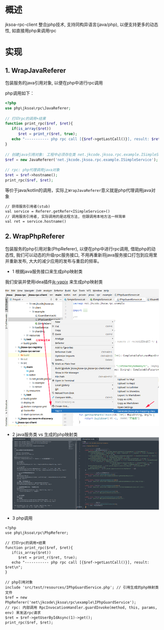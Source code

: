 # 概述
jksoa-rpc-client 整合jphp技术, 支持同构异语言(java/php), 以便支持更多的动态性, 如直接用php来调用rpc

# 实现
## 1. WrapJavaReferer
包装服务的java引用对象, 以便在php中进行rpc调用

php调用如下：
```php
<?php
use php\jksoa\rpc\JavaReferer;

// 打印rpc的调用+结果
function print_rpc($ref, $ret){
   if(is_array($ret))
      $ret = print_r($ret, true);
   echo "----------- php rpc call [{$ref->getLastCall()}], result: $ret\n";
}

// 创建java引用对象: 工程中必须存在类 net.jkcode.jksoa.rpc.example.ISimpleService
$ref = new JavaReferer('net.jkcode.jksoa.rpc.example.ISimpleService');

// rpc: php代理调用java对象
$ret = $ref->hostname();
print_rpc($ref, $ret);
```

等价于java/kotlin的调用，实际上`WrapJavaReferer`意义就是php代理调用java对象
```
// 获得服务引用者(stub)
val service = Referer.getRefer<ISimpleService>()
// 调用服务引用者, 实际调用的是远程方法, 但跟调用本地方法一样简单
val ret = service.hostname()
```

## 2. WrapPhpReferer
包装服务的php引用对象(PhpReferer), 以便在php中进行rpc调用, 借助php的动态性, 我们可以动态的升级rpc服务接口, 不用再重新将java服务接口打包到应用里并重新发布, 大大的减少应用的发布与重启的频率。

- 1 根据java服务接口来生成php映射类

我们安装并使用idea插件[jk-yapix](https://plugins.jetbrains.com/plugin/19338-jk-yapix) 来生成php映射类

![](../img/gen-php-mapping.png)

- 2 java服务类 vs 生成的php映射类
![](../img/compare-java-php.png)

- 3 php调用
```
<?php
use php\jksoa\rpc\PhpReferer;

// 打印rpc的调用+结果
function print_rpc($ref, $ret){
   if(is_array($ret))
      $ret = print_r($ret, true);
   echo "----------- php rpc call [{$ref->getLastCall()}], result: $ret\n";
}

// php引用对象
include 'src/test/resources/IPhpGuardService.php'; // 引用生成的php映射类文件
$ref = new PhpReferer('net\jkcode\jksoa\rpc\example\IPhpGuardService');
// rpc: 内部调用 RpcInvocationHandler.guardInvoke(method, this, params, env) 来发送rpc请求
$ret = $ref->getUserByIdAsync(1)->get();
print_rpc($ref, $ret);
```